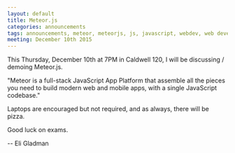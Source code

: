 ```yaml
---
layout: default
title: Meteor.js
categories: announcements
tags: announcements, meteor, meteorjs, js, javascript, webdev, web development
meeting: December 10th 2015
---
```

This Thursday, December 10th at 7PM in Caldwell 120, I will be discussing / demoing Meteor.js.

"Meteor is a full-stack JavaScript App Platform that assemble all the pieces you need to build modern web and mobile apps, with a single JavaScript codebase."

Laptops are encouraged but not required, and as always, there will be pizza.

Good luck on exams.

-- Eli Gladman
